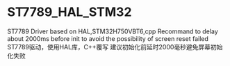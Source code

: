 # ST7789_HAL_STM32
 ST7789 Driver based on HAL,STM32H750VBT6,cpp
 Recommand to delay about 2000ms before init to avoid the possibility of screen reset failed
 ST7789驱动，使用HAL库，C++覆写
 建议初始化前延时2000毫秒避免屏幕初始化失败

